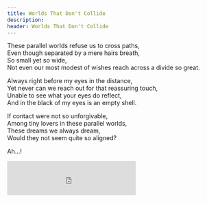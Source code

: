 ```yaml
---
title: Worlds That Don't Collide
description: 
header: Worlds That Don't Collide
---
```

These parallel worlds refuse us to cross paths,  
Even though separated by a mere hairs breath,  
So small yet so wide,  
Not even our most modest of wishes reach across a divide so great.    

Always right before my eyes in the distance,  
Yet never can we reach out for that reassuring touch,  
Unable to see what your eyes do reflect,  
And in the black of my eyes is an empty shell.

If contact were not so unforgivable,   
Among tiny lovers in these parallel worlds,  
These dreams we always dream,  
Would they not seem quite so aligned?  

Ah...!  

<iframe src="https://embed.spotify.com/?uri=spotify:track:1IBk5PttmnPcGnysEwtiXi" width="300" height="80" frameborder="0" allowtransparency="true"></iframe>
